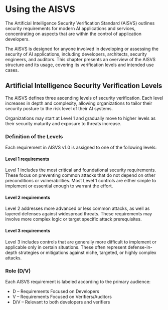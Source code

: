 # Using the AISVS

The Artificial Intelligence Security Verification Standard (AISVS) outlines security requirements for modern AI applications and services, concentrating on aspects that are within the control of application developers.

The AISVS is designed for anyone involved in developing or assessing the security of AI applications, including developers, architects, security engineers, and auditors. This chapter presents an overview of the AISVS structure and its usage, covering its verification levels and intended use cases.

## Artificial Intelligence Security Verification Levels

The AISVS defines three ascending levels of security verification. Each level increases in depth and complexity, allowing organizations to tailor their security posture to the risk level of their AI systems.

Organizations may start at Level 1 and gradually move to higher levels as their security maturity and exposure to threats increase.

### Definition of the Levels

Each requirement in AISVS v1.0 is assigned to one of the following levels:

#### Level 1 requirements

Level 1 includes the most critical and foundational security requirements. These focus on preventing common attacks that do not depend on other preconditions or vulnerabilities. Most Level 1 controls are either simple to implement or essential enough to warrant the effort.

#### Level 2 requirements

Level 2 addresses more advanced or less common attacks, as well as layered defenses against widespread threats. These requirements may involve more complex logic or target specific attack prerequisites.

#### Level 3 requirements

Level 3 includes controls that are generally more difficult to implement or applicable only in certain situations. These often represent defense-in-depth strategies or mitigations against niche, targeted, or highly complex attacks.

### Role (D/V)

Each AISVS requirement is labeled according to the primary audience:

* D – Requirements Focused on Developers
* V – Requirements Focused on Verifiers/Auditors
* D/V – Relevant to both developers and verifiers

